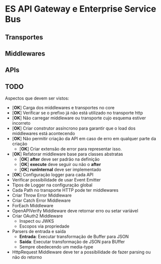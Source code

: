 # ES API Gateway e Enterprise Service Bus

## Transportes

## Middlewares

## APIs

## TODO

Aspectos que devem ser vistos:

- [**OK**] Carga dos middlewares e transportes no core
- [**OK**] Verificar se o prefixo já não está utilizado no transporte http
- [**OK**] Não carregar middleware ou transporte cujo esquema estiver incorreto
- [**OK**] Criar construtor assíncrono para garantir que o load dos middlewares está acontecendo
- [**OK**] Não permitir criação da API em caso de erro em qualquer parte da criação
  - [**OK**] Criar extensão de error para representar isso.
- [**OK**] Refatorar middleware base para classes abstratas
  - [**OK**] **after** deve ser padrão na definição
  - [**OK**] **execute** deve seguir ou não o **after**
  - [**OK**] **runInternal** deve ser implementado
- [**OK**] Configuração logger para cada API
- Verificar possibilidade de usar Event Emitter
- Tipos de Logger na configuração global
- Cada Path no transporte HTTP pode ter middlewares
- Criar Throw Error Middleware
- Criar Catch Error Middleware
- ForEach Middleware
- OpenAPIVerify Middleware deve retornar erro ou setar variável
- Criar OAuth2 Middleware
  - Inspect ou JWKS
  - Escopos via propriedade
- Parsers de entrada e saída
  - **Entrada**: Executar transformação de Buffer para JSON
  - **Saída**: Executar transformação de JSON para BUffer
  - Sempre obedecendo um media-type
- HttpRequest Middleware deve ter a possibilidade de fazer parsing ou não do retorno

